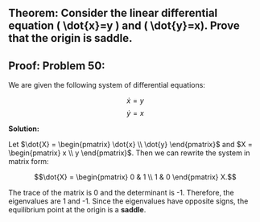 ## Theorem: Consider the linear differential equation \( \dot{x}=y \) and \( \dot{y}=x). Prove that the origin is saddle.



## Proof: **Problem 50:**

We are given the following system of differential equations:

$$\dot{x} = y$$
$$\dot{y} = x$$

**Solution:**

Let  $\dot{X} = \begin{pmatrix} \dot{x} \\ \dot{y} \end{pmatrix}$ and $X = \begin{pmatrix} x \\ y \end{pmatrix}$. Then we can rewrite the system in matrix form:

$$\dot{X} = \begin{pmatrix} 0 & 1 \\ 1 & 0 \end{pmatrix} X.$$

The trace of the matrix is 0 and the determinant is -1. Therefore, the eigenvalues are 1 and -1. Since the eigenvalues have opposite signs, the equilibrium point at the origin is a **saddle**. 
